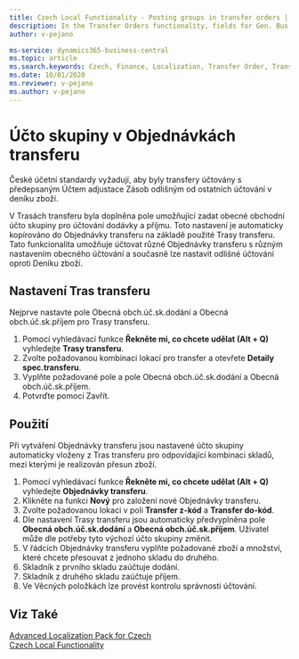 ```yaml
---
title: Czech Local Functionality - Posting groups in transfer orders | Microsoft Docs
description: In the Transfer Orders functionality, fields for Gen. Bus. Post. Groups for Ship and Receive posting were added.
author: v-pejano

ms-service: dynamics365-business-central
ms.topic: article
ms.search.keywords: Czech, Finance, Localization, Transfer Order, Transfer Route, CZ
ms.date: 10/01/2020
ms.reviewer: v-pejano
ms.author: v-pejano
---
```


# Účto skupiny v Objednávkách transferu

České účetní standardy vyžadují, aby byly transfery účtovány s předepsaným Účtem adjustace Zásob odlišným od ostatních účtování v deníku zboží.

V Trasách transferu byla doplněna pole umožňující zadat obecné obchodní účto skupiny pro účtování dodávky a příjmu. Toto nastavení je automaticky kopírováno do Objednávky transferu na základě použité Trasy transferu. Tato funkcionalita umožňuje účtovat různé Objednávky transferu s různým nastavením obecného účtování a současně lze nastavit odlišné účtování oproti Deníku zboží.  

## Nastavení Tras transferu

Nejprve nastavte pole Obecná obch.úč.sk.dodání a Obecná obch.úč.sk.příjem pro Trasy transferu.

1. Pomocí vyhledávací funkce **Řekněte mi, co chcete udělat (Alt + Q)** vyhledejte **Trasy transferu**.
2. Zvolte požadovanou kombinaci lokací pro transfer a otevřete **Detaily spec.transferu**.
3. Vyplňte požadované pole a pole Obecná obch.úč.sk.dodání a Obecná obch.úč.sk.příjem.
4. Potvrďte pomocí Zavřít.

## Použití  

Při vytváření Objednávky transferu jsou nastavené účto skupiny automaticky vloženy z Tras transferu pro odpovídající kombinaci skladů, mezi kterými je realizován přesun zboží.

1. Pomocí vyhledávací funkce **Řekněte mi, co chcete udělat (Alt + Q)** vyhledejte **Objednávky transferu**.
2. Klikněte na funkci **Nový** pro založení nové Objednávky transferu.
3. Zvolte požadovanou lokaci v poli **Transfer z-kód** a **Transfer do-kód**.
4. Dle nastavení Trasy transferu jsou automaticky předvyplněna pole **Obecná obch.úč.sk.dodání** a **Obecná obch.úč.sk.příjem**. Uživatel může dle potřeby tyto výchozí účto skupiny změnit.
5. V řádcích Objednávky transferu vyplňte požadované zboží a množství, které chcete přesouvat z jednoho skladu do druhého.
6. Skladník z prvního skladu zaúčtuje dodání.
7. Skladník z druhého skladu zaúčtuje příjem.
8. Ve Věcných položkách lze provést kontrolu správnosti účtování.

## Viz Také

[Advanced Localization Pack for Czech](ui-extensions-advanced-localization-pack-cz.md)  
[Czech Local Functionality](czech-local-functionality.md)
